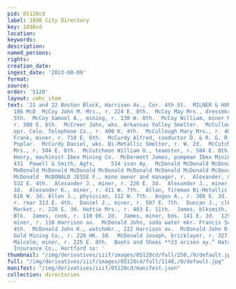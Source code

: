 ```yaml
---
pid: 05120cd
label: 1898 City Directory
key: 1898cd
location: 
keywords: 
description: 
named_persons: 
rights: 
creation_date: 
ingest_date: '2023-08-09'
format: 
source: 
order: '5120'
layout: cmhc_item
text: '21 and 22 Boston Block, Harrison Av., Cor. 4th St.  MILNER & HURD, Insurance  McC
  186 McD  McCoy John M. Mrs., r. 224 E. 8th.  McCoy May Mrs., dressmkr, r. 218 W.
  5th.  McCoy Samuel A., mining, r. 130 W. 8th.  McCoy William, miner Marian Lease,
  r. 308 E. 6th.  McCreer John, wks. Arkansas Valley Smelter.  McCullough Ida Miss,
  opr. Colo. Telephone Co., r. 400 K. 4th.  McCullough Mary Mrs., r. 400 E. 4th.  McCune
  Frank, miner, r. 710 E. 6th.  McCurdy Alfred, conductor D. & R. G. R. R.,, r. 1111
  Poplar.  McCurdy Daniel, wks. Bi-Metallic Smelter, r. W. 2d.  McCutcheon Margaret
  Mrs., r. 504 E. 8th.  McCutcheon William H., teamster, r. 504 E. 8th.  McDermott
  Henry, machinist Ibex Mining Co.  McDermott James, pumpman Ibex Mining Co.  rear
  431  Powell & Smith, Agts,     514 ison Ay.  McDonald McDonald McDonald McDonald
  MeDonald McDonald McDonald McDonald McDonald McDonald McDonald McDonald McDonald
  McDonald  McDONALD JESSE F., mine owner and manager, r.  Alexander, miner, bds.
  532 E. 4th.  Alexander J., miner, r. 226 E. 3d.  Alexander J., miner, r. 308 E.
  3d.  Alexander K., miner, r. 411 W. 7th.  Allan, fireman Bi-Metallic Smelter,r.
  616 W. 3d. Allan J., physician, 112 W. 7th.  Angus A., r. 308 E. 3d.  Annie Mrs.,
  r. rear 313 E. 4th.  Daniel J., miner, r. 507 E. 7th.  Duncan J., clk. Third Street
  Market, r. 220 E. 3d. Hattie Mrs., r. 403 E. 11th.  James, blksmith, r. 57 Clarendon
  Blk.  James, cook, r. 110 EK. 2d.  James, miner, bds. 141 E. 3d.  129  W. 8th.  McDonald  John,
  miner, r. 116 Harrison av.  McDonald John, soda water mkr. Francis Schmidt, r. 415  E.
  4th.  McDonald John K., watchmkr., 222 Harrison av.  McDonald John R., miner Resurrection
  Gold Mining Co., r. 220 HK. 3d.  McDonald Joseph, bricklayer, r. 327 W. 3d.  McDonald
  Malcolm, miner, r. 225 E. 8th.  Boots and Shoes **23 arisen ay.” Hats and Caps  Phenix
  Insurance Co,, Hartford sx: '
thumbnail: "/img/derivatives/iiif/images/05120cd/full/250,/0/default.jpg"
full: "/img/derivatives/iiif/images/05120cd/full/1140,/0/default.jpg"
manifest: "/img/derivatives/iiif/05120cd/manifest.json"
collection: directories
---
```

